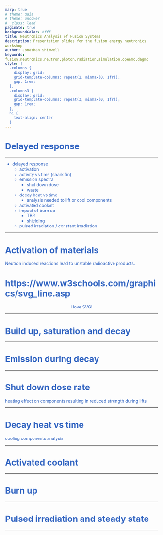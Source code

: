 ```yaml
---
marp: true
# theme: gaia
# theme: uncover
# _class: lead
paginate: true
backgroundColor: #fff
title: Neutronics Analysis of Fusion Systems
description: Presentation slides for the fusion energy neutronics workshop
author: Jonathan Shimwell
keywords: fusion,neutronics,neutron,photon,radiation,simulation,openmc,dagmc
style: |
  .columns {
    display: grid;
    grid-template-columns: repeat(2, minmax(0, 1fr));
    gap: 1rem;
  },
  .columns3 {
    display: grid;
    grid-template-columns: repeat(3, minmax(0, 1fr));
    gap: 1rem;
  },
  h1 {
    text-align: center
  }
---
```


<style>
  :root {
    --color-background: #fff;
    --color-foreground: #333;
    --color-highlight: #f96;
    --color-dimmed: #888;
    font-family: 'Century Gothic';
    color: #3466C2
  }
  {
    font-size: 29px
  }
  code {
    white-space : pre-wrap !important;
    word-break: break-word;
  }
  .columns {
    display: grid;
  }
  h1 {
    justify-content: center;
  }
  section {
    justify-content: start;
  }
  img[alt~="bottom-right"] {
    position: absolute;
    top: 90%;
    right: 1%;
  }
</style>


# Delayed response

---

- delayed response
  - activation
  - activity vs time (shark fin)
  - emission spectra
    - shut down dose
    - waste
  - decay heat vs time
    - analysis needed to lift or cool components
  - activated coolant
  - impact of burn up
    - TBR
    - shielding
  - pulsed irradiation / constant irradiation

---

# Activation of materials

Neutron induced reactions lead to unstable radioactive products.

<h1>https://www.w3schools.com/graphics/svg_line.asp</h1>
<html>
<body>

<div style="width: 100%; text-align: center">
  <rect width="100" height="100" x="0" y="0" stroke="darkblue" stroke-width="4" fill="lightgrey" />
  <rect width="100" height="100" x="100" y="0" stroke="darkblue" stroke-width="4" fill="lightgrey" />
  <rect width="100" height="100" x="200" y="0" stroke="darkblue" stroke-width="4" fill="lightgrey" />

  <rect width="100" height="100" x="0" y="100" stroke="darkblue" stroke-width="4" fill="lightgrey" />
  <rect width="100" height="100" x="100" y="100" stroke="darkblue" stroke-width="4" fill="lightgrey" />
  <rect width="100" height="100" x="200" y="100" stroke="darkblue" stroke-width="4" fill="lightgrey" />

  <rect width="100" height="100" x="0" y="200" stroke="darkblue" stroke-width="4" fill="lightgrey" />
  <rect width="100" height="100" x="100" y="200" stroke="darkblue" stroke-width="4" fill="lightgrey" />
  <rect width="100" height="100" x="200" y="200" stroke="darkblue" stroke-width="4" fill="lightgrey" />
  
  <text x="5" y="15" fill="red">I love SVG!</text>

 <line x1="50" y1="50" x2="150" y2="150" style="stroke:red;stroke-width:2" />
  <line x1="150" y1="50" x2="150" y2="150" style="stroke:red;stroke-width:2" />
 <line x1="250" y1="50" x2="150" y2="150" style="stroke:red;stroke-width:2" />

 
 <line x1="50" y1="150" x2="150" y2="150" style="stroke:red;stroke-width:2" />
 <line x1="50" y1="250" x2="150" y2="150" style="stroke:red;stroke-width:2" />

  <line x1="250" y1="150" x2="150" y2="150" style="stroke:red;stroke-width:2" />
 <line x1="250" y1="250" x2="150" y2="150" style="stroke:red;stroke-width:2" />
 <line x1="150" y1="250" x2="150" y2="150" style="stroke:red;stroke-width:2" />

</div>
 
</body>
</html>

<!-- slide from neutronics workshop isotope chart with arrows -->

---

# Build up, saturation and decay

<!-- slide from neutronics workshop shark fin -->

---

# Emission during decay

<!-- plot gamma emission spectra as a function of time -->

---

# Shut down dose rate

heating effect on components
resulting in reduced strength during lifts

---

# Decay heat vs time

cooling components analysis

---

# Activated coolant

---

# Burn up

---

# Pulsed irradiation and steady state

---